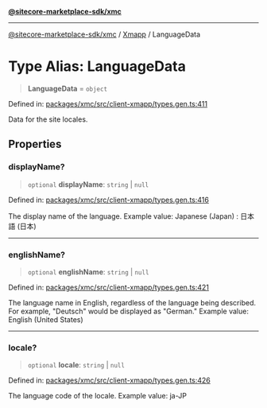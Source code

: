 [**@sitecore-marketplace-sdk/xmc**](../../../../README.md)

***

[@sitecore-marketplace-sdk/xmc](../../../../README.md) / [Xmapp](../README.md) / LanguageData

# Type Alias: LanguageData

> **LanguageData** = `object`

Defined in: [packages/xmc/src/client-xmapp/types.gen.ts:411](https://github.com/Sitecore/marketplace-sdk/blob/047115917e8843232ba2a4ba284b67585698b1c5/packages/xmc/src/client-xmapp/types.gen.ts#L411)

Data for the site locales.

## Properties

### displayName?

> `optional` **displayName**: `string` \| `null`

Defined in: [packages/xmc/src/client-xmapp/types.gen.ts:416](https://github.com/Sitecore/marketplace-sdk/blob/047115917e8843232ba2a4ba284b67585698b1c5/packages/xmc/src/client-xmapp/types.gen.ts#L416)

The display name of the language.
Example value: Japanese (Japan) : 日本語 (日本)

***

### englishName?

> `optional` **englishName**: `string` \| `null`

Defined in: [packages/xmc/src/client-xmapp/types.gen.ts:421](https://github.com/Sitecore/marketplace-sdk/blob/047115917e8843232ba2a4ba284b67585698b1c5/packages/xmc/src/client-xmapp/types.gen.ts#L421)

The language name in English, regardless of the language being described. For example, "Deutsch" would be displayed as "German."
Example value: English (United States)

***

### locale?

> `optional` **locale**: `string` \| `null`

Defined in: [packages/xmc/src/client-xmapp/types.gen.ts:426](https://github.com/Sitecore/marketplace-sdk/blob/047115917e8843232ba2a4ba284b67585698b1c5/packages/xmc/src/client-xmapp/types.gen.ts#L426)

The language code of the locale.
Example value: ja-JP
